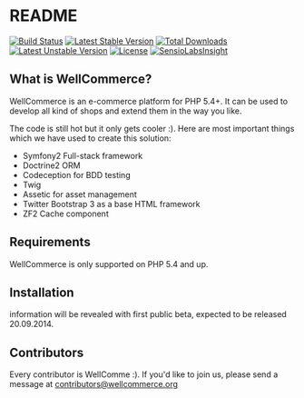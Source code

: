 README
======

[![Build Status](https://travis-ci.org/WellCommerce/WellCommerce.svg?branch=development)](https://travis-ci.org/WellCommerce/WellCommerce)
[![Latest Stable Version](https://poser.pugx.org/wellcommerce/wellcommerce/v/stable.svg)](https://packagist.org/packages/wellcommerce/wellcommerce) [![Total Downloads](https://poser.pugx.org/wellcommerce/wellcommerce/downloads.svg)](https://packagist.org/packages/wellcommerce/wellcommerce) [![Latest Unstable Version](https://poser.pugx.org/wellcommerce/wellcommerce/v/unstable.svg)](https://packagist.org/packages/wellcommerce/wellcommerce) [![License](https://poser.pugx.org/wellcommerce/wellcommerce/license.svg)](https://packagist.org/packages/wellcommerce/wellcommerce)
[![SensioLabsInsight](https://insight.sensiolabs.com/projects/a6f6c588-b8a5-4e82-937e-17ccce617f35/mini.png)](https://insight.sensiolabs.com/projects/a6f6c588-b8a5-4e82-937e-17ccce617f35)

What is WellCommerce?
---------------------

WellCommerce is an e-commerce platform for PHP 5.4+. It can be used to develop all kind of shops and extend them in the way you like.

The code is still hot but it only gets cooler :). Here are most important things which we have used to create this solution:

- Symfony2 Full-stack framework
- Doctrine2 ORM
- Codeception for BDD testing
- Twig
- Assetic for asset management
- Twitter Bootstrap 3 as a base HTML framework
- ZF2 Cache component

Requirements
------------

WellCommerce is only supported on PHP 5.4 and up.

Installation
------------

information will be revealed with first public beta, expected to be released 20.09.2014.

Contributors
------------

Every contributor is WellComme :). If you'd like to join us, please send a message at contributors@wellcommerce.org

